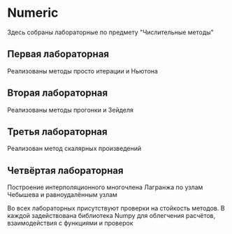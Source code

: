 # Numeric
Здесь собраны лабораторные по предмету "Числительные методы"

## Первая лабораторная 
Реализованы методы просто итерации и Ньютона

## Вторая лабораторная 
Реализованы методы прогонки и Зейделя

## Третья лабораторная 
Реализован метод скалярных произведений

## Четвёртая лабораторная
Построение интерполяционного многочлена Лагранжа по узлам Чебышева и равноудалённым узлам

Во всех лабораторных присутствуют проверки на стойкость методов. В каждой задействована библиотека Numpy для облегчения расчётов, взаимодействия с функциями и проверок
